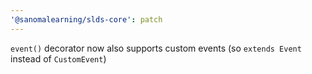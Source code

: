 ```yaml
---
'@sanomalearning/slds-core': patch
---
```


`event()` decorator now also supports custom events (so `extends Event` instead of `CustomEvent`)
